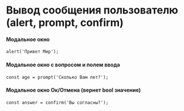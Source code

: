 # Вывод сообщения пользователю (alert, prompt, confirm)

<!------------------------------------------------------------->
#### Модальное окно
<!------------------------------------------------------------->
```js:no-line-numbers
alert('Привет Мир');
```

<!------------------------------------------------------------->
#### Модальное окно с вопросом и полем ввода
<!------------------------------------------------------------->
```js:no-line-numbers
const age = prompt('Сколько Вам лет?');
```

<!------------------------------------------------------------->
#### Модальное окно Ок/Отмена (вернет bool значение)
<!------------------------------------------------------------->
```js:no-line-numbers
const answer = confirm('Вы согласны?');
```
